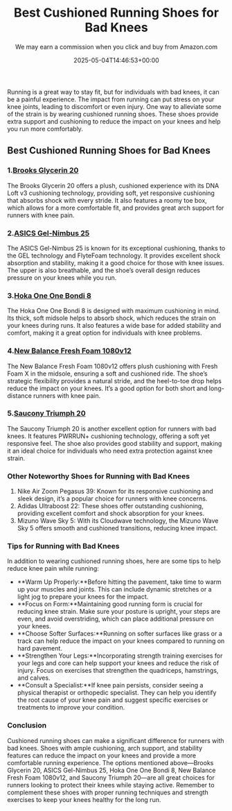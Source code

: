 ﻿---
author: We may earn a commission when you click and buy from Amazon.com
layout: post
title: Best Cushioned Running Shoes for Bad Knees
date: '2025-05-04T14:46:53+00:00'
categories:
- Guide
tags: []
slug: /best-cushioned-running-shoes-for-bad-knees/
lastmod: 2025-05-07T12:21:23+03:00
---

Running is a great way to stay fit, but for individuals with bad knees, it can be a painful experience. The impact from running can put stress on your knee joints, leading to discomfort or even injury. One way to alleviate some of the strain is by wearing cushioned running shoes. These shoes provide extra support and cushioning to reduce the impact on your knees and help you run more comfortably.
## Best Cushioned Running Shoes for Bad Knees
### 1.[Brooks Glycerin 20](https://www.amazon.com/dp/B08Y5V95B4?tag=p-policy-20)
The Brooks Glycerin 20 offers a plush, cushioned experience with its DNA Loft v3 cushioning technology, providing soft, yet responsive cushioning that absorbs shock with every stride. It also features a roomy toe box, which allows for a more comfortable fit, and provides great arch support for runners with knee pain.
### 2.[ASICS Gel-Nimbus 25](https://www.amazon.com/dp/B08LQKM6BQ?tag=p-policy-20)
The ASICS Gel-Nimbus 25 is known for its exceptional cushioning, thanks to the GEL technology and FlyteFoam technology. It provides excellent shock absorption and stability, making it a good choice for those with knee issues. The upper is also breathable, and the shoe’s overall design reduces pressure on your knees while you run.
### 3.[Hoka One One Bondi 8](https://www.amazon.com/dp/B08HPTXQZZ?tag=p-policy-20)
The Hoka One One Bondi 8 is designed with maximum cushioning in mind. Its thick, soft midsole helps to absorb shock, which reduces the strain on your knees during runs. It also features a wide base for added stability and comfort, making it a great option for individuals with knee problems.
### 4.[New Balance Fresh Foam 1080v12](https://www.amazon.com/dp/B08X7RQW73?tag=p-policy-20)
The New Balance Fresh Foam 1080v12 offers plush cushioning with Fresh Foam X in the midsole, ensuring a soft and cushioned ride. The shoe’s strategic flexibility provides a natural stride, and the heel-to-toe drop helps reduce the impact on your knees. It’s a good option for both short and long-distance runners with knee pain.
### 5.[Saucony Triumph 20](https://www.amazon.com/dp/B08LQCXYNT?tag=p-policy-20)
The Saucony Triumph 20 is another excellent option for runners with bad knees. It features PWRRUN+ cushioning technology, offering a soft yet responsive feel. The shoe also provides good stability and support, making it an ideal choice for individuals who need extra protection against knee strain.
### Other Noteworthy Shoes for Running with Bad Knees
1. Nike Air Zoom Pegasus 39: Known for its responsive cushioning and sleek design, it’s a popular choice for runners with knee concerns.
2. Adidas Ultraboost 22: These shoes offer outstanding cushioning, providing excellent comfort and shock absorption for your knees.
3. Mizuno Wave Sky 5: With its Cloudwave technology, the Mizuno Wave Sky 5 offers smooth and cushioned transitions, reducing knee impact.
### Tips for Running with Bad Knees
In addition to wearing cushioned running shoes, here are some tips to help reduce knee pain while running:
- **Warm Up Properly:**Before hitting the pavement, take time to warm up your muscles and joints. This can include dynamic stretches or a light jog to prepare your knees for the impact.
- **Focus on Form:**Maintaining good running form is crucial for reducing knee strain. Make sure your posture is upright, your steps are even, and avoid overstriding, which can place additional pressure on your knees.
- **Choose Softer Surfaces:**Running on softer surfaces like grass or a track can help reduce the impact on your knees compared to running on hard pavement.
- **Strengthen Your Legs:**Incorporating strength training exercises for your legs and core can help support your knees and reduce the risk of injury. Focus on exercises that strengthen the quadriceps, hamstrings, and calves.
- **Consult a Specialist:**If knee pain persists, consider seeing a physical therapist or orthopedic specialist. They can help you identify the root cause of your knee pain and suggest specific exercises or treatments to improve your condition.
### Conclusion
Cushioned running shoes can make a significant difference for runners with bad knees. Shoes with ample cushioning, arch support, and stability features can reduce the impact on your knees and provide a more comfortable running experience. The options mentioned above—Brooks Glycerin 20, ASICS Gel-Nimbus 25, Hoka One One Bondi 8, New Balance Fresh Foam 1080v12, and Saucony Triumph 20—are all great choices for runners looking to protect their knees while staying active. Remember to complement these shoes with proper running techniques and strength exercises to keep your knees healthy for the long run.